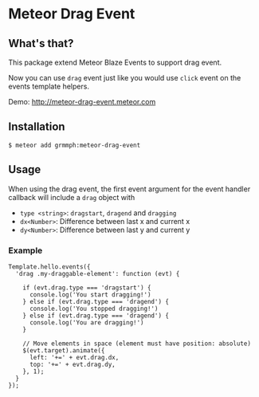 # Meteor Drag Event

## What's that?

This package extend Meteor Blaze Events to support drag event.

Now you can use `drag` event just like you would use `click` event on the events template helpers.

Demo: http://meteor-drag-event.meteor.com

## Installation

`$ meteor add grmmph:meteor-drag-event`

## Usage

When using the drag event, the first event argument for the event handler callback will include a `drag` object with
 - `type <string>`: `dragstart`, `dragend` and `dragging`
 - `dx<Number>`: Difference between last x and current x
 - `dy<Number>`: Difference between last y and current y

### Example
```
Template.hello.events({
  'drag .my-draggable-element': function (evt) {

    if (evt.drag.type === 'dragstart') {
      console.log('You start dragging!')
    } else if (evt.drag.type === 'dragend') {
      console.log('You stopped dragging!')
    } else if (evt.drag.type === 'dragend') {
      console.log('You are dragging!')
    }

    // Move elements in space (element must have position: absolute)
    $(evt.target).animate({
      left: '+=' + evt.drag.dx,
      top: '+=' + evt.drag.dy,
    }, 1);
  }
});
```

